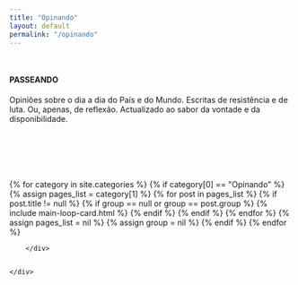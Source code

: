 ```yaml
---
title: "Opinando"
layout: default
permalink: "/opinando"
---
```


<div class="container">
    <div class="row justify-content-center">
        <!--  -->
        <div class="col-md-10" style="margin-top:50px">
        <h4 class="text-uppercase text-danger font-weight-bold">PASSEANDO</h4>
        </div>
        <div class="col-md-10">
        <p style="margin-bottom: 100px">
        Opini&otilde;es sobre o dia a dia do Pa&iacute;s e do Mundo. 
        Escritas de resist&ecirc;ncia e de luta. 
        Ou, apenas, de reflex&atilde;o. Actualizado ao sabor da vontade e da disponibilidade.
        </p>
        <!--  -->
        <!--  -->
        {% for category in site.categories %}
        {% if category[0] == "Opinando" %}
        <!--  -->
        {% assign pages_list = category[1] %}
        <!--  -->
        {% for post in pages_list %}
            {% if post.title != null %}
                {% if group == null or group == post.group %}
                    {% include main-loop-card.html %}
                {% endif %}
            {% endif %}
        {% endfor %}
        {% assign pages_list = nil %}
        {% assign group = nil %}
        {% endif %}
        {% endfor %}

        </div>
        
        
    </div>
</div>